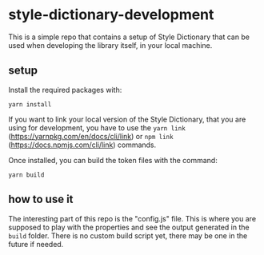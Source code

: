 # style-dictionary-development
This is a simple repo that contains a setup of Style Dictionary that can be used when developing the library itself, in your local machine.

## setup
Install the required packages with:
```
yarn install
```
If you want to link your local version of the Style Dictionary, that you are using for development, you have to use the `yarn link` (https://yarnpkg.com/en/docs/cli/link) or `npm link` (https://docs.npmjs.com/cli/link) commands.

Once installed, you can build the token files with the command:
```
yarn build
```

## how to use it
The interesting part of this repo is the "config.js" file. This is where you are supposed to play with the properties and see the output generated in the `build` folder. There is no custom build script yet, there may be one in the future if needed.
